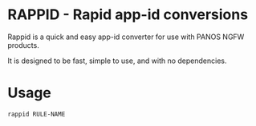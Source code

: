 # RAPPID - Rapid app-id conversions

Rappid is a quick and easy app-id converter for use with PANOS NGFW products.

It is designed to be fast, simple to use, and with no dependencies. 

# Usage

```bash
rappid RULE-NAME
```